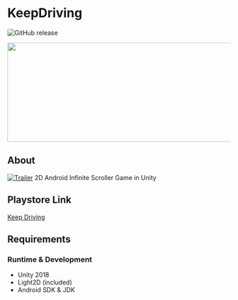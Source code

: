 # KeepDriving 
![GitHub release](https://github.com/rocksdanister/KeepDriving/releases)
<p align="center">
  <img width="1024" height="224" src="https://i.imgur.com/nrvdHgA.png">
</p>

## About
[![Trailer](https://i.imgur.com/SpvCOsW.png)](https://youtu.be/NnTo1cddtJ0 "demo")
2D Android Infinite Scroller Game in Unity


## Playstore Link
[Keep Driving](https://play.google.com/store/apps/details?id=com.Rocksdanister.KeepDriving)

## Requirements
### Runtime & Development
- Unity 2018
- Light2D (included)
- Android SDK & JDK



